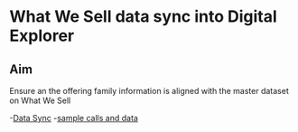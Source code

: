 # What We Sell data sync into Digital Explorer

## Aim 
Ensure an the offering family information is aligned with the master dataset on What We Sell

-[Data Sync](WWSDataSync.md)
-[sample calls and data](calls&datasets.md)